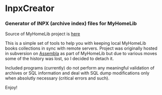 # InpxCreator
### Generator of INPX (archive index) files for MyHomeLib

Source of MyHomeLib project is [here](https://github.com/OleksiyPenkov/myhomelib)

This is a simple set of tools to help you with keeping local MyHomeLib books collections in sync with remote servers. 
Project was originally hosted in subversion on [Assembla](https://www.assembla.com/code/myhomelib/subversion/nodes/1178/Utils/InpxCreator) 
as part of MyHomeLib but due to various moves some of the history was lost, so I decided to detach it.

Included programs (currently) do not perform any meaningful validation of archives or SQL information and deal with SQL dump modifications 
only when absolutly necessary (critical errors and such).

Enjoy!


